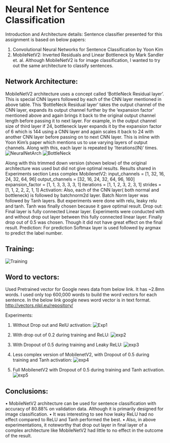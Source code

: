 # Neural Net for Sentence Classification
Introduction and Architecture details:
Sentence classifier presented for this assignment is based on below papers:
1. Convolutional Neural Networks for Sentence Classification by Yoon Kim
2. MobileNetV2: Inverted Residuals and Linear Bottleneck by Mark Sandler et. al.
Although MobileNetV2 is for image classification, I wanted to try out the same architecture to classify sentences.

## Network Architecture:
MobileNetV2 architecture uses a concept called ‘BottleNeck Residual layer’. This is special CNN layers followed by each of the CNN layer mentioned in above table. This ‘BottleNeck Residual layer’ takes the output channel of the CNN layer, expands its output channel further by the ‘expansion factor’ mentioned above and again brings it back to the original output channel length before passing it to next layer. For example, in the output channel size of third layer if 24, bottleneck layer expands it by the expansion factor of 6 which is 144 using a CNN layer and again scales it back to 24 with another CNN layer before passing on to next CNN layer. This is inline with Yoon Kim’s paper which mentions us to use varying layers of output channels. Along with this, each layer is repeated by ‘Iterations(IN)’ times.
![NeuralNetArch](https://user-images.githubusercontent.com/46570073/103436154-9b992b80-4be6-11eb-941f-7453e3ca637b.JPG)
![BottleNeck](https://user-images.githubusercontent.com/46570073/103436156-9c31c200-4be6-11eb-85c0-001e2f00215d.JPG)

Along with this trimmed down version (shown below) of the original architecture was used but did not give optimal results. Results shared in Experiments section
Less complex MobilenetV2:
input_channels = [1, 32, 16, 24, 32, 64, 96]
output_channels = [32, 16, 24, 32, 64, 96, 160]
expansion_factor = [1, 1, 3, 3, 3, 3, 1]
iterations = [1, 1, 2, 3, 2, 3, 1]
strides = [1, 1, 2, 2, 2, 1, 1]
Activation: Also, each of the CNN layer( both normal and bottleneck) is followed by batchnorm2d layer. Batch Norm layer was followed by Tanh layers. But experiments were done with relu, leaky relu and tanh. Tanh was finally chosen because it gave optimal result.
Drop out: Final layer is fully connected Linear layer. Experiments were conducted with and without drop out layer between this fully connected linear layer. Finally drop out of 0.5 was chosen. Though it did not have great effect on the final result.
Prediction: For prediction Softmax layer is used followed by argmax to predict the label number.

## Training:
![Training](https://user-images.githubusercontent.com/46570073/103436155-9b992b80-4be6-11eb-9d46-5a1eefdcdf67.JPG)

## Word to vectors:
Used Pretrained vector for Google news data from below link. It has ~2.8mn words. I used only top 600,000 words to build the word vectors for each sentence. In the below link google news word vector is in text format.
http://vectors.nlpl.eu/repository/

Experiments:
1. Without Drop out and RelU activation:
![Exp1](https://user-images.githubusercontent.com/46570073/103436157-9c31c200-4be6-11eb-94db-9a685eb520b9.JPG)

2. With drop out of 0.2 during training and ReLU:
![exp2](https://user-images.githubusercontent.com/46570073/103436149-9a67fe80-4be6-11eb-9cda-18695dc0b413.JPG)

3. With Dropout of 0.5 during training and Leaky ReLU:
![exp3](https://user-images.githubusercontent.com/46570073/103436151-9b009500-4be6-11eb-881f-bda894c2cf52.JPG)

4. Less complex version of MobilenetV2, with Dropout of 0.5 during training and Tanh activation:
![exp4](https://user-images.githubusercontent.com/46570073/103436152-9b992b80-4be6-11eb-94c2-36a37f2a461b.JPG)

5. Full MobilenetV2 with Dropout of 0.5 during training and Tanh activation.
![exp5](https://user-images.githubusercontent.com/46570073/103436153-9b992b80-4be6-11eb-9742-69d0dc4617f9.JPG)

## Conclusions:
• MobileNetV2 architecture can be used for sentence classification with accuracy of 80.88% on validation data. Although it is primarily designed for image classification.
• It was interesting to see how leaky ReLU had no effect compared to ReLU and Tanh performed the best.
• Also, in above experimentations, it noteworthy that drop out layer in final layer of a complex architecture like MobileNetV2 had little to no effect in the outcome of the result.
